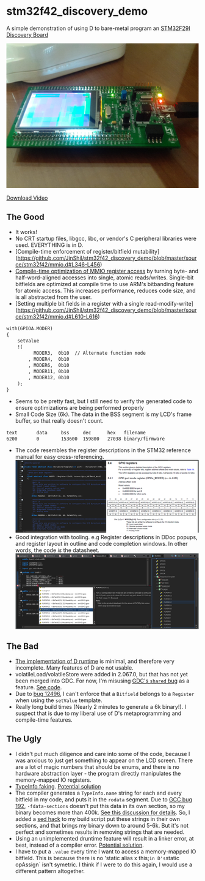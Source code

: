 # stm32f42_discovery_demo
A simple demonstration of using D to bare-metal program an [STM32F29I Discovery Board](http://www.st.com/web/catalog/tools/FM116/SC959/SS1532/PF259090)

![](https://raw.githubusercontent.com/JinShil/stm32f42_discovery_demo/master/images/teaser.jpg)

[Download Video](https://raw.githubusercontent.com/JinShil/stm32f42_discovery_demo/master/images/teaser.mp4)

## The Good
* It works!
* No CRT startup files, libgcc, libc, or vendor's C peripheral libraries were used.  EVERYTHING is in D. 
* [Compile-time enforcement of register/bitfield mutability] (https://github.com/JinShil/stm32f42_discovery_demo/blob/master/source/stm32f42/mmio.d#L346-L456)
* [Compile-time optimization of MMIO register access](https://github.com/JinShil/stm32f42_discovery_demo/blob/master/source/stm32f42/mmio.d#L346-L456) by turning byte- and half-word-aligned accesses into single, atomic reads/writes. Single-bit bitfields are optimized at compile time to use ARM's bitbanding feature for atomic access.  This increases performance, reduces code size, and is all abstracted from the user.
* [Setting multiple bit fields in a register with a single read-modify-write] (https://github.com/JinShil/stm32f42_discovery_demo/blob/master/source/stm32f42/mmio.d#L610-L616)

```
with(GPIOA.MODER)
{
	setValue
	!(
		  MODER3,  0b10  // Alternate function mode
		, MODER4,  0b10
		, MODER6,  0b10
		, MODER11, 0b10
		, MODER12, 0b10
	);
}
```

* Seems to be pretty fast, but I still need to verify the generated code to ensure optimizations are being performed properly
* Small Code Size (6k).  The data in the BSS segment is my LCD's frame buffer, so that really doesn't count.

```
text       data     bss     dec      hex   filename
6200       0        153600  159800   27038 binary/firmware
```
* The code resembles the register descriptions in the STM32 reference manual for easy cross-referencing.
![](https://raw.githubusercontent.com/JinShil/stm32f42_discovery_demo/master/images/cross-referencing.png)
* Good integration with tooling.  e.g Register descriptions in DDoc popups, and register layout in outline and code completion windows.  In other words, the code *is* the datasheet.
![](https://raw.githubusercontent.com/JinShil/stm32f42_discovery_demo/master/images/tooling.png)


## The Bad
* [The implementation of D runtime](https://github.com/JinShil/stm32f42_discovery_demo/tree/master/source/runtime) is minimal, and therefore very incomplete.  Many features of D are not usable.
* volatileLoad/volatileStore were added in 2.067.0, but that has not yet been merged into GDC.  For now, I'm misusing [GDC's `shared` bug](https://github.com/JinShil/stm32f42_discovery_demo/tree/master/source/runtime) as a feature. [See code](https://github.com/JinShil/stm32f42_discovery_demo/blob/master/source/stm32f42/mmio.d#L92-L103).
* Due to [bug 12496](https://issues.dlang.org/show_bug.cgi?id=12496), I can't enforce that a `Bitfield` belongs to a `Register` when using the `setValue` template.
* Really long build times (Nearly 2 minutes to generate a 6k binary!).  I suspect that is due to my liberal use of D's metaprogramming and compile-time features.

## The Ugly
* I didn't put much diligence and care into some of the code, because I was anxious to just get something to appear on the LCD screen.  There are a lot of magic numbers that should be enums, and there is no hardware abstraction layer - the program directly manipulates the memory-mapped IO registers.
* [TypeInfo faking](https://youtu.be/o5m0m_ZG9e8?t=2513).  [Potential solution](https://issues.dlang.org/show_bug.cgi?id=12270)
* The compiler generates a `TypeInfo.name` string for each and every bitfield in my code, and puts it in the `rodata` segment.  Due to [GCC bug 192](https://gcc.gnu.org/bugzilla/show_bug.cgi?id=192), `-fdata-sections` doesn't put this data in its own section, so my binary becomes more than 400k.  [See this discussion for details](http://forum.dlang.org/post/quemhwpgijwmqtpxukiv@forum.dlang.org).  So, I added a [sed hack](https://github.com/JinShil/stm32f42_discovery_demo/blob/master/build.d#L69) to my build script put these strings in their own sections, and that brings my binary down to around 5-6k.  But it's not perfect and sometimes results in removing strings that are needed.
* Using an unimplemented druntime feature will result in a linker error, at best, instead of a compiler error.  [Potential solution](http://forum.dlang.org/post/psssnzurlzeqeneagora@forum.dlang.org).
* I have to put a `.value` every time I want to access a memory-mapped IO bitfield.  This is because there is no 'static alias x this;` in D's `static opAssign` isn't symetric.  I think if I were to do this again, I would use a different pattern altogether.
